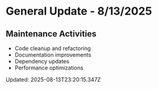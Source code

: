 # General Update - 8/13/2025

## Maintenance Activities

- Code cleanup and refactoring
- Documentation improvements
- Dependency updates
- Performance optimizations

Updated: 2025-08-13T23:20:15.347Z
